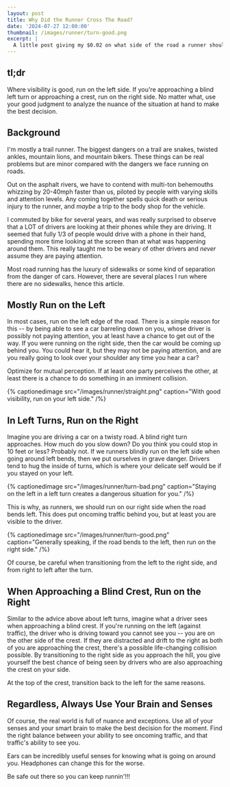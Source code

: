 ```yaml
---
layout: post
title: Why Did the Runner Cross The Road?
date: '2024-07-27 12:00:00'
thumbnail: /images/runner/turn-good.png
excerpt: |
  A little post giving my $0.02 on what side of the road a runner should run on.
---
```


## tl;dr

Where visibility is good, run on the left side. If you're approaching a blind left turn or approaching a crest, run on the right side. No matter what, use your good judgment to analyze the nuance of the situation at hand to make the best decision.

## Background

I'm mostly a trail runner. The biggest dangers on a trail are snakes, twisted ankles, mountain lions, and mountain bikers. These things can be real problems but are minor compared with the dangers we face running on roads.

Out on the asphalt rivers, we have to contend with multi-ton behemouths whizzing by 20-40mph faster than us, piloted by people with varying skills and attention levels. Any coming together spells quick death or serious injury to the runner, and _maybe_ a trip to the body shop for the vehicle.

I commuted by bike for several years, and was really surprised to observe that a LOT of drivers are looking at their phones while they are driving. It seemed that fully 1/3 of people would drive with a phone in their hand, spending more time looking at the screen than at what was happening around them. This really taught me to be weary of other drivers and _never_ assume they are paying attention.

Most road running has the luxury of sidewalks or some kind of separation from the danger of cars. However, there are several places I run where there are no sidewalks, hence this article.

## Mostly Run on the Left

In most cases, run on the left edge of the road. There is a simple reason for this -- by being able to see a car barreling down on you, whose driver is possibly not paying attention, you at least have a chance to get out of the way. If you were running on the right side, then the car would be coming up behind you. You could hear it, but they may not be paying attention, and are you really going to look over your shoulder any time you hear a car?

Optimize for mutual perception. If at least one party perceives the other, at least there is a chance to do something in an imminent collision.

{% captionedimage src="/images/runner/straight.png" caption="With good visibility, run on your left side." /%}

## In Left Turns, Run on the Right

Imagine you are driving a car on a twisty road. A blind right turn approaches. How much do you slow down? Do you think you could stop in 10 feet or less? Probably not. If we runners blindly run on the left side when going around left bends, then we put ourselves in grave danger. Drivers tend to hug the inside of turns, which is where your delicate self would be if you stayed on your left.

{% captionedimage src="/images/runner/turn-bad.png" caption="Staying on the left in a left turn creates a dangerous situation for you." /%}

This is why, as runners, we should run on our right side when the road bends left. This does put oncoming traffic behind you, but at least you are visible to the driver.

{% captionedimage src="/images/runner/turn-good.png" caption="Generally speaking, if the road bends to the left, then run on the right side." /%}

Of course, be careful when transitioning from the left to the right side, and from right to left after the turn.

## When Approaching a Blind Crest, Run on the Right

Similar to the advice above about left turns, imagine what a driver sees when approaching a blind crest. If you're running on the left (against traffic), the driver who is driving toward you cannot see you -- you are on the other side of the crest. If they are distracted and drift to the right as both of you are approaching the crest, there's a possible life-changing collision possible. By transitioning to the right side as you approach the hill, you give yourself the best chance of being seen by drivers who are also approaching the crest on your side.

At the top of the crest, transition back to the left for the same reasons.

## Regardless, Always Use Your Brain and Senses

Of course, the real world is full of nuance and exceptions. Use all of your senses and your smart brain to make the best decision for the moment. Find the right balance between your ability to see oncoming traffic, and that traffic's ability to see you.

Ears can be incredibly useful senses for knowing what is going on around you. Headphones can change this for the worse.

Be safe out there so you can keep runnin'!!!
